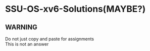 # SSU-OS-xv6-Solutions(MAYBE?)

## WARNING
Do not just copy and paste for assignments<br>
This is not an answer
